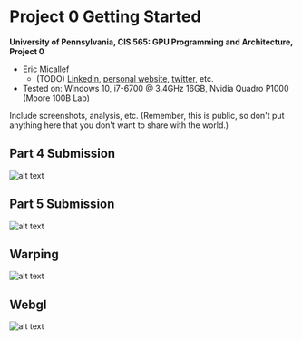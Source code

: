 Project 0 Getting Started
====================

**University of Pennsylvania, CIS 565: GPU Programming and Architecture, Project 0**

* Eric Micallef
  * (TODO) [LinkedIn](), [personal website](), [twitter](), etc.
* Tested on: Windows 10, i7-6700 @ 3.4GHz 16GB, Nvidia Quadro P1000 (Moore 100B Lab)

Include screenshots, analysis, etc. (Remember, this is public, so don't put
anything here that you don't want to share with the world.)

## Part 4 Submission

![alt text](https://raw.github.com/micallef25/565_hw0/master/images/Micallef_Part4.PNG)

## Part 5 Submission

![alt text](https://raw.github.com/micallef25/565_hw0/master/images/Micallef_Part5.PNG)

## Warping 

![alt text](https://raw.github.com/micallef25/565_hw0/master/images/Micallef_Warp.PNG)

## Webgl

![alt text](https://raw.github.com/micallef25/565_hw0/master/images/Micallef_webgl.PNG)

